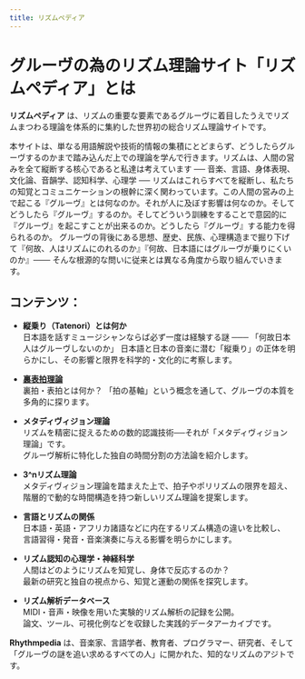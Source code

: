 ```yaml
---
title: リズムペディア
---
```

# グルーヴの為のリズム理論サイト「リズムペディア」とは

**リズムペディア** は、リズムの重要な要素であるグルーヴに着目したうえでリズムまつわる理論を体系的に集約した世界初の総合リズム理論サイトです。

本サイトは、単なる用語解説や技術的情報の集積にとどまらず、どうしたらグルーヴするのかまで踏み込んだ上での理論を学んで行きます。リズムは、人間の営みを全て縦断する核心であると私達は考えています ── 音楽、言語、身体表現、文化論、音韻学、認知科学、心理学 ── リズムはこれらすべてを縦断し、私たちの知覚とコミュニケーションの根幹に深く関わっています。この人間の営みの上で起こる『グルーヴ』とは何なのか。それが人に及ぼす影響は何なのか。そしてどうしたら『グルーヴ』するのか。そしてどういう訓練をすることで意図的に『グルーヴ』を起こすことが出来るのか。どうしたら『グルーヴ』する能力を得られるのか。 グルーヴの背後にある思想、歴史、民族、心理構造まで掘り下げて『何故、人はリズムにのれるのか』『何故、日本語にはグルーヴが乗りにくいのか』─── そんな根源的な問いに従来とは異なる角度から取り組んでいきます。

## コンテンツ：
- **縦乗り（Tatenori）とは何か**  
  日本語を話すミュージシャンならば必ず一度は経験する謎 ─── 「何故日本人はグルーヴしないのか」 日本語と日本の音楽に潜む「縦乗り」の正体を明らかにし、その影響と限界を科学的・文化的に考察します。
- **[裏表拍理論](negative-groove-theory.md)**  
  裏拍・表拍とは何か？ 「拍の基軸」という概念を通して、グルーヴの本質を多角的に探ります。
- **メタディヴィジョン理論**  
  リズムを精密に捉えるための数的認識技術──それが「メタディヴィジョン理論」です。  
  グルーヴ解析に特化した独自の時間分割の方法論を紹介します。
- **3^nリズム理論**  
  メタディヴィジョン理論を踏まえた上で、拍子やポリリズムの限界を超え、階層的で動的な時間構造を持つ新しいリズム理論を提案します。

- **言語とリズムの関係**  
  日本語・英語・アフリカ諸語などに内在するリズム構造の違いを比較し、  
  言語習得・発音・音楽演奏に与える影響を明らかにします。

- **リズム認知の心理学・神経科学**  
  人間はどのようにリズムを知覚し、身体で反応するのか？  
  最新の研究と独自の視点から、知覚と運動の関係を探究します。

- **リズム解析データベース**  
  MIDI・音声・映像を用いた実験的リズム解析の記録を公開。  
  論文、ツール、可視化例などを収録した実践的データアーカイブです。



**Rhythmpedia** は、音楽家、言語学者、教育者、プログラマー、研究者、そして「グルーヴの謎を追い求めるすべての人」に開かれた、知的なリズムのアジトです。

